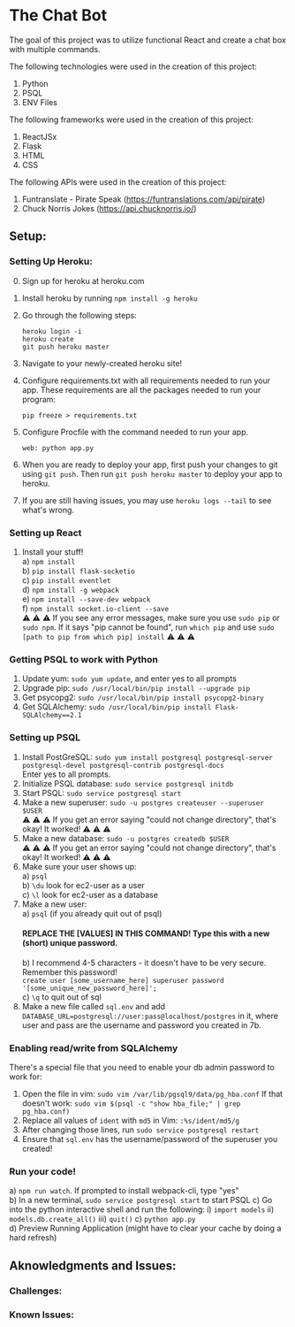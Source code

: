 # The Chat Bot 

The goal of this project was to utilize functional React and create a chat box with multiple commands. 


The following technologies were used in the creation of this project:
  1. Python
  2. PSQL
  3. ENV Files

 The following frameworks were used in the creation of this project:
   1. ReactJSx
   2. Flask
   3. HTML
   4. CSS
   
 The following APIs were used in the creation of this project:
   1. Funtranslate - Pirate Speak (https://funtranslations.com/api/pirate)
   2. Chuck Norris Jokes (https://api.chucknorris.io/)


## Setup:

### Setting Up Heroku:

0. Sign up for heroku at heroku.com 
1. Install heroku by running `npm install -g heroku`
2. Go through the following steps:
    ```
    heroku login -i
    heroku create
    git push heroku master
    ```
3. Navigate to your newly-created heroku site!
      
4. Configure requirements.txt with all requirements needed to run your app.
    These requirements are all the packages needed to run your program:
      ```
      pip freeze > requirements.txt
      ```
5. Configure Procfile with the command needed to run your app.
      ```
      web: python app.py
      ```
6. When you are ready to deploy your app, first push your changes to git using `git push`. Then run `git push heroku master` to deploy your app to heroku.

7. If you are still having issues, you may use `heroku logs --tail` to see what's wrong.

### Setting up React     
1. Install your stuff!    
  a) `npm install`    
  b) `pip install flask-socketio`    
  c) `pip install eventlet`    
  d) `npm install -g webpack`    
  e) `npm install --save-dev webpack`    
  f) `npm install socket.io-client --save`    
:warning: :warning: :warning: If you see any error messages, make sure you use `sudo pip` or `sudo npm`. If it says "pip cannot be found", run `which pip` and use `sudo [path to pip from which pip] install` :warning: :warning: :warning:    
  
### Getting PSQL to work with Python  
  
1. Update yum: `sudo yum update`, and enter yes to all prompts    
2. Upgrade pip: `sudo /usr/local/bin/pip install --upgrade pip`  
3. Get psycopg2: `sudo /usr/local/bin/pip install psycopg2-binary`    
4. Get SQLAlchemy: `sudo /usr/local/bin/pip install Flask-SQLAlchemy==2.1`    
  
### Setting up PSQL  
  
1. Install PostGreSQL: `sudo yum install postgresql postgresql-server postgresql-devel postgresql-contrib postgresql-docs`    
    Enter yes to all prompts.    
2. Initialize PSQL database: `sudo service postgresql initdb`    
3. Start PSQL: `sudo service postgresql start`    
4. Make a new superuser: `sudo -u postgres createuser --superuser $USER`    
    :warning: :warning: :warning: If you get an error saying "could not change directory", that's okay! It worked! :warning: :warning: :warning:    
5. Make a new database: `sudo -u postgres createdb $USER`    
        :warning: :warning: :warning: If you get an error saying "could not change directory", that's okay! It worked! :warning: :warning: :warning:    
6. Make sure your user shows up:    
    a) `psql`    
    b) `\du` look for ec2-user as a user    
    c) `\l` look for ec2-user as a database    
7. Make a new user:    
    a) `psql` (if you already quit out of psql)    
    #### REPLACE THE [VALUES] IN THIS COMMAND! Type this with a new (short) unique password.   
    b) I recommend 4-5 characters - it doesn't have to be very secure. Remember this password!  
        `create user [some_username_here] superuser password '[some_unique_new_password_here]';`    
    c) `\q` to quit out of sql    
8. Make a new file called `sql.env` and add `DATABASE_URL=postgresql://user:pass@localhost/postgres` in it, where user and pass are the username and password you created in 7b. 
  
### Enabling read/write from SQLAlchemy  
There's a special file that you need to enable your db admin password to work for:  
1. Open the file in vim: `sudo vim /var/lib/pgsql9/data/pg_hba.conf`
If that doesn't work: `sudo vim $(psql -c "show hba_file;" | grep pg_hba.conf)`  
2. Replace all values of `ident` with `md5` in Vim: `:%s/ident/md5/g`  
3. After changing those lines, run `sudo service postgresql restart`  
4. Ensure that `sql.env` has the username/password of the superuser you created!  

### Run your code!    
  a) `npm run watch`. If prompted to install webpack-cli, type "yes"    
  b) In a new terminal, `sudo service postgresql start` to start PSQL
  c) Go into the python interactive shell and run the following:
        i) `import models`
        ii) `models.db.create_all()`
        iii) `quit()`
  c) `python app.py`    
  d) Preview Running Application (might have to clear your cache by doing a hard refresh)    

## Aknowledgments and Issues:

### Challenges: 


### Known Issues:
